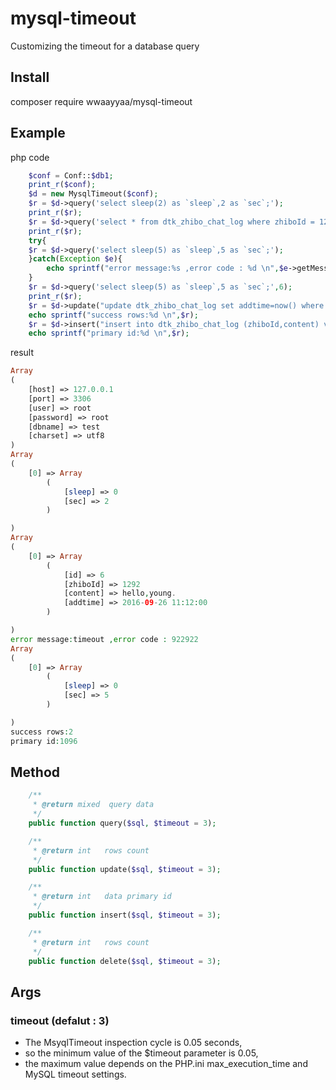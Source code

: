 # mysql-timeout
Customizing the timeout for a database query

## Install

composer require wwaayyaa/mysql-timeout

## Example

php code

```php
    $conf = Conf::$db1;
    print_r($conf);
    $d = new MysqlTimeout($conf);
    $r = $d->query('select sleep(2) as `sleep`,2 as `sec`;');
    print_r($r);
    $r = $d->query('select * from dtk_zhibo_chat_log where zhiboId = 1292 limit 1;');
    print_r($r);
    try{
    $r = $d->query('select sleep(5) as `sleep`,5 as `sec`;');
    }catch(Exception $e){
        echo sprintf("error message:%s ,error code : %d \n",$e->getMessage(),$e->getCode());
    }
    $r = $d->query('select sleep(5) as `sleep`,5 as `sec`;',6);
    print_r($r);
    $r = $d->update("update dtk_zhibo_chat_log set addtime=now() where id = 6 or id = 17;");
    echo sprintf("success rows:%d \n",$r);
    $r = $d->insert("insert into dtk_zhibo_chat_log (zhiboId,content) values (1292,'test');");
    echo sprintf("primary id:%d \n",$r);
```
result

```php
Array
(
    [host] => 127.0.0.1
    [port] => 3306
    [user] => root
    [password] => root
    [dbname] => test
    [charset] => utf8
)
Array
(
    [0] => Array
        (
            [sleep] => 0
            [sec] => 2
        )

)
Array
(
    [0] => Array
        (
            [id] => 6
            [zhiboId] => 1292
            [content] => hello,young.
            [addtime] => 2016-09-26 11:12:00
        )

)
error message:timeout ,error code : 922922
Array
(
    [0] => Array
        (
            [sleep] => 0
            [sec] => 5
        )

)
success rows:2
primary id:1096

```

## Method

```php
	/**
     * @return mixed  query data
     */
	public function query($sql, $timeout = 3);

	/**
     * @return int   rows count
     */
	public function update($sql, $timeout = 3);

	/**
     * @return int   data primary id
     */
	public function insert($sql, $timeout = 3);

	/**
     * @return int   rows count
     */
	public function delete($sql, $timeout = 3);

```

## Args

### timeout (defalut : 3)
 - The MsyqlTimeout inspection cycle is 0.05 seconds,
 - so the minimum value of the $timeout parameter is 0.05,
 - the maximum value depends on the PHP.ini max_execution_time and MySQL timeout settings.
